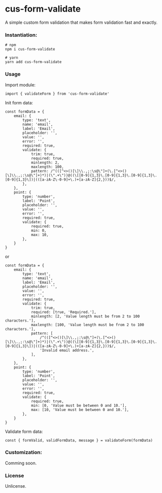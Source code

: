 # cus-form-validate

A simple custom form validation that makes form validation fast and exactly.

### Instantiation:

    # npm
    npm i cus-form-validate

    # yarn
    yarn add cus-form-validate

### Usage

Import module:

    import { validateForm } from 'cus-form-validate'

Init form data:

    const formData = {
        email: {
            type: 'text',
            name: 'email',
            label: 'Email',
            placeholder: '',
            value: '',
            error: '',
            required: true,
            validate: {
                trim: true,
                required: true,
                minlength: 2,
                maxlength: 100,
                pattern: /^(([^<>()[\]\\.,;:\s@\"]+(\.[^<>()[\]\\.,;:\s@\"]+)*)|(\".+\"))@((\[[0-9]{1,3}\.[0-9]{1,3}\.[0-9]{1,3}\.[0-9]{1,3}\])|(([a-zA-Z\-0-9]+\.)+[a-zA-Z]{2,}))$/,
            },
        },
        point: {
            type: 'number',
            label: 'Point',
            placeholder: '',
            value: '',
            error: '',
            required: true,
            validate: {
                required: true,
                min: 0,
                max: 10,
            },
        }
    }

or

    const formData = {
        email: {
            type: 'text',
            name: 'email',
            label: 'Email',
            placeholder: '',
            value: '',
            error: '',
            required: true,
            validate: {
                trim: true,
                required: [true, 'Required.'],
                minlength: [2, 'Value length must be from 2 to 100 characters.'],
                maxlength: [100, 'Value length must be from 2 to 100 characters.'],
                pattern: [
                    /^(([^<>()[\]\\.,;:\s@\"]+(\.[^<>()[\]\\.,;:\s@\"]+)*)|(\".+\"))@((\[[0-9]{1,3}\.[0-9]{1,3}\.[0-9]{1,3}\.[0-9]{1,3}\])|(([a-zA-Z\-0-9]+\.)+[a-zA-Z]{2,}))$/,
                    'Invalid email address.',
                ],
            },
        },
        point: {
            type: 'number',
            label: 'Point',
            placeholder: '',
            value: '',
            error: '',
            required: true,
            validate: {
                required: true,
                min: [0, 'Value must be between 0 and 10.'],
                max: [10, 'Value must be between 0 and 10.'],
            },
        }
    }

Validate form data:

    const { formValid, validFormData, message } = validateForm(formData)

### Customization:

Comming soon.

### License

<!-- [MIT](https://choosealicense.com/licenses/mit/) license -->

Unlicense.

